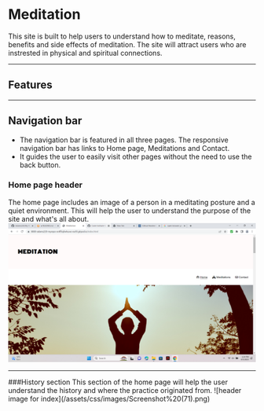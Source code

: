 # Meditation
This site is built to help users to understand how to meditate, reasons, benefits and side effects of meditation.
The site will attract users who are instrested in physical and spiritual connections.

<hr>


## Features
<hr>

## Navigation bar 
- The navigation bar is featured in all three pages. The responsive navigation bar has links to Home page, Meditations and Contact.
- It guides the user to easily visit other pages without the need to use the back button.

### Home page header
The home page includes an image of a person in a meditating posture and a quiet environment. This will help the user to understand the purpose of the site and what's all about.
![header image for index](/assets/css/images/Screenshot%20(76).png)

<hr>
###History section
This section of the home page will help the user understand the history and where the practice originated from.
![header image for index](/assets/css/images/Screenshot%20(71).png)
